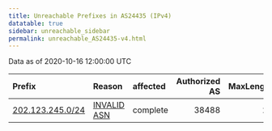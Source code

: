 ```yaml
---
title: Unreachable Prefixes in AS24435 (IPv4)
datatable: true
sidebar: unreachable_sidebar
permalink: unreachable_AS24435-v4.html
---
```


Data as of 2020-10-16 12:00:00 UTC


<div class="datatable-begin"></div>

| Prefix                                                     | Reason                                                                                                  | affected   |   Authorized AS |   MaxLength | Anchor                                       |   unreachable /24s |
|:-----------------------------------------------------------|:--------------------------------------------------------------------------------------------------------|:-----------|----------------:|------------:|:---------------------------------------------|-------------------:|
| [202.123.245.0/24](https://stat.ripe.net/202.123.245.0/24) | [INVALID ASN](https://rpki-validator.ripe.net/announcement-preview?asn=AS24435&prefix=202.123.245.0/24) | complete   |           38488 |          24 | [APNIC](unreachable_APNIC_RPKI_Root-v4.html) |                  1 |

<div class="datatable-end"></div>